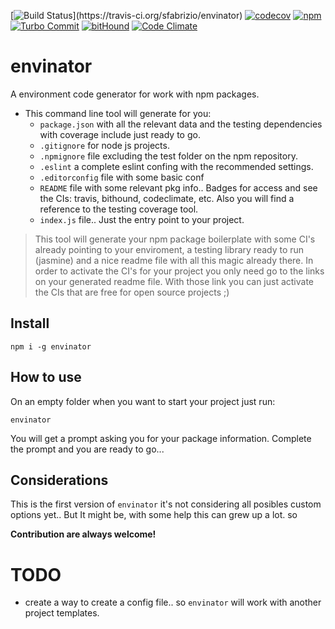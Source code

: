 [![Build Status](https://travis-ci.org/sfabrizio/envinator.svg?)](https://travis-ci.org/sfabrizio/envinator)
[![codecov](https://codecov.io/gh/sfabrizio/envinator/branch/master/graph/badge.svg)](https://codecov.io/gh/sfabrizio/envinator)
[![npm](https://img.shields.io/npm/v/envinator.svg?style=flat)](https://www.npmjs.com/package/envinator)
[![Turbo Commit](https://img.shields.io/badge/Turbo_Commit-on-3DD1F2.svg)](https://github.com/labs-js/turbo-git/blob/master/CONVENTION.md)
[![bitHound](https://www.bithound.io/github/sfabrizio/envinator/badges/score.svg)](https://www.bithound.io/github/sfabrizio/envinator)
[![Code Climate](https://codeclimate.com/github/sfabrizio/envinator/badges/gpa.svg)](https://codeclimate.com/github/sfabrizio/envinator)

# envinator

A environment code generator for work with npm packages.

- This command line tool will generate for you:
  - `package.json` with all the relevant data and the testing dependencies with coverage include just ready to go.
  - `.gitignore` for node js projects.
  - `.npmignore` file excluding the test folder on the npm repository.
  - `.eslint` a complete eslint confing with the recommended settings.
  - `.editorconfig` file with some basic conf
  - `README` file with some relevant pkg info.. Badges for access and see the CIs: travis, bithound, codeclimate, etc. Also you will find a reference to the testing coverage tool.
  - `index.js` file.. Just the entry point to your project.


> This tool will generate your npm package boilerplate with some CI's already pointing to your enviroment, a testing library ready to run (jasmine) and a nice readme file with all this magic already there.
> In order to activate the CI's for your project you only need go to the links on your generated readme file. With those link you can just activate the CIs that are free for open source projects ;)

## Install

```
npm i -g envinator
```


## How to use

On an empty folder when you want to start your project just run:

```
envinator
```

You will get a prompt asking you for your package information.
Complete the prompt and you are ready to go...


## Considerations

This is the first version of `envinator` it's not considering all posibles custom options yet.. But It might be, with some help this can grew up a lot. so


**Contribution are always welcome!**

# TODO

- create a way to create a config file.. so `envinator` will work with another project templates.
